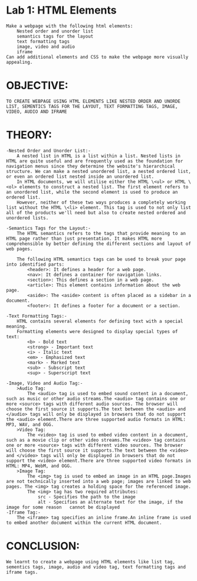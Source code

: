 # Lab 1: HTML Elements
    Make a webpage with the following html elements:
        Nested order and unorder list
        semantics tags for the layout
        text formatting tags
        image, video and audio
        iframe
    Can add additional elements and CSS to make the webpage more visually appealing.

# OBJECTIVE:
    TO CREATE WEBPAGE USING HTML ELEMENTS LIKE NESTED ORDER AND UNORDE LIST, SEMENTICS TAGS FOR THE LAYOUT, TEXT FORMATTING TAGS, IMAGE, VIDEO, AUDIO AND IFRAME


# THEORY:
    -Nested Order and Unorder List:-
        A nested list in HTML is a list within a list. Nested lists in HTML are quite useful and are frequently used as the foundation for navigation menus since they determine the website's hierarchical structure. We can make a nested unordered list, a nested ordered list, or even an ordered list nested inside an unordered list.
        In HTML documents, we will utilise either the HTML \<ul> or HTML \<ol> elements to construct a nested list. The first element refers to an unordered list, while the second element is used to produce an ordered list.
        However, neither of these two ways produces a completely working list without the HTML \<li> element. This tag is used to not only list all of the products we'll need but also to create nested ordered and unordered lists.

    -Semantics Tags for the Layout:-
        The HTML semantics refers to the tags that provide meaning to an HTML page rather than just presentation. It makes HTML more comprehensible by better defining the different sections and layout of web pages.

        The following HTML semantics tags can be used to break your page into identified parts:
            <header>: It defines a header for a web page.
            <nav>: It defines a container for navigation links.
            <section>: This defines a section in a web page.
            <article>: This element contains information about the web page.
            <aside>: The <aside> content is often placed as a sidebar in a document.
            <footer>: It defines a footer for a document or a section.

    -Text Formatting Tags:-
        HTML contains several elements for defining text with a special meaning.
        Formatting elements were designed to display special types of text:
            <b> - Bold text
            <strong> - Important text
            <i> - Italic text
            <em> - Emphasized text
            <mark> - Marked text
            <sub> - Subscript text
            <sup> - Superscript text

    -Image, Video and Audio Tag:-
        >Audio Tag:
            The <audio> tag is used to embed sound content in a document, such as music or other audio streams.The <audio> tag contains one or more <source> tags with different audio sources. The browser will choose the first source it supports.The text between the <audio> and </audio> tags will only be displayed in browsers that do not support the <audio> element.There are three supported audio formats in HTML: MP3, WAV, and OGG.
        >Video Tag:
            The <video> tag is used to embed video content in a document, such as a movie clip or other video streams.The <video> tag contains one or more <source> tags with different video sources. The browser will choose the first source it supports.The text between the <video> and </video> tags will only be displayed in browsers that do not support the <video> element.There are three supported video formats in HTML: MP4, WebM, and OGG.
        >Image Tag:
            The <img> tag is used to embed an image in an HTML page.Images are not technically inserted into a web page; images are linked to web pages. The <img> tag creates a holding space for the referenced image.
            The <img> tag has two required attributes:
                src - Specifies the path to the image
                alt - Specifies an alternate text for the image, if the image for some reason   cannot be displayed
    -Iframe Tag:-
        The <iframe> tag specifies an inline frame.An inline frame is used to embed another document within the current HTML document.


# CONCLUSION:
    We learnt to create a webpage using HTML elements like list tag, sementics tags, image, audio and video tag, text formatting tags and iframe tags.  